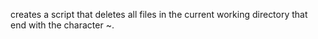 creates a script that deletes all files in the current working directory that end with the character ~.
